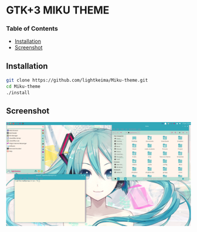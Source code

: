 # GTK+3 MIKU THEME 

### Table of Contents
* [Installation](#installation)
* [Screenshot](#screenshot)

## Installation

```bash
git clone https://github.com/lightkeima/Miku-theme.git
cd Miku-theme
./install
```

## Screenshot

![picture](miku-theme.png)

